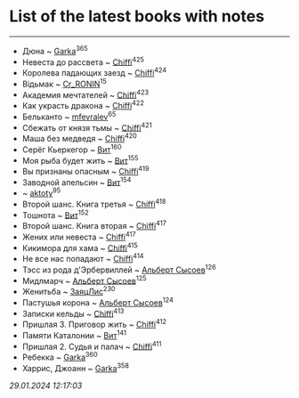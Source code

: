 # List of the latest books with notes
---

* Дюна ~ [Garka](users/115/115753719718250012620-google)<sup>365</sup>
* Невеста до рассвета ~ [Chiffi](users/105/105831994080785626680-google)<sup>425</sup>
* Королева падающих заезд ~ [Chiffi](users/105/105831994080785626680-google)<sup>424</sup>
* Відьмак ~ [Cr_RONIN](users/112/112090473416384685204-google)<sup>15</sup>
* Академия мечтателей ~ [Chiffi](users/105/105831994080785626680-google)<sup>423</sup>
* Как украсть дракона ~ [Chiffi](users/105/105831994080785626680-google)<sup>422</sup>
* Бельканто ~ [mfevralev](users/140/140966150-vkontakte)<sup>65</sup>
* Сбежать от князя тьмы ~ [Chiffi](users/105/105831994080785626680-google)<sup>421</sup>
* Маша без медведя ~ [Chiffi](users/105/105831994080785626680-google)<sup>420</sup>
* Серёг Кьеркегор ~ [Вит](users/300/300273923-vkontakte)<sup>160</sup>
* Моя рыба будет жить ~ [Вит](users/300/300273923-vkontakte)<sup>155</sup>
* Вы признаны опасным ~ [Chiffi](users/105/105831994080785626680-google)<sup>419</sup>
* Заводной апельсин ~ [Вит](users/300/300273923-vkontakte)<sup>154</sup>
*  ~ [aktoty](users/275/275766107-vkontakte)<sup>95</sup>
* Второй шанс. Книга третья ~ [Chiffi](users/105/105831994080785626680-google)<sup>418</sup>
* Тошнота ~ [Вит](users/300/300273923-vkontakte)<sup>152</sup>
* Второй шанс. Книга вторая ~ [Chiffi](users/105/105831994080785626680-google)<sup>417</sup>
* Жених или невеста ~ [Chiffi](users/105/105831994080785626680-google)<sup>417</sup>
* Кикимора для хама ~ [Chiffi](users/105/105831994080785626680-google)<sup>415</sup>
* Не все нас попадают ~ [Chiffi](users/105/105831994080785626680-google)<sup>414</sup>
* Тэсс из рода д'Эрбервиллей ~ [Альберт Сысоев](users/474/47446642-vkontakte)<sup>126</sup>
* Мидлмарч ~ [Альберт Сысоев](users/474/47446642-vkontakte)<sup>125</sup>
* Женитьба ~ [ЗаяцЛис](users/112/112388384595246311466-google)<sup>230</sup>
* Пастушья корона ~ [Альберт Сысоев](users/474/47446642-vkontakte)<sup>124</sup>
* Записки кельды ~ [Chiffi](users/105/105831994080785626680-google)<sup>413</sup>
* Пришлая 3. Приговор жить ~ [Chiffi](users/105/105831994080785626680-google)<sup>412</sup>
* Памяти Каталонии ~ [Вит](users/300/300273923-vkontakte)<sup>141</sup>
* Пришлая 2. Судья и палач ~ [Chiffi](users/105/105831994080785626680-google)<sup>411</sup>
* Ребекка ~ [Garka](users/115/115753719718250012620-google)<sup>360</sup>
* Харрис, Джоанн ~ [Garka](users/115/115753719718250012620-google)<sup>358</sup>


_29.01.2024 12:17:03_
